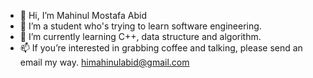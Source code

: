 - 👋 Hi, I’m Mahinul Mostafa Abid
- 👀 I’m a student who's trying to learn software engineering.
- 🌱 I’m currently learning C++, data structure and algorithm.
- 📫 If you’re interested in grabbing coffee and talking, please send an email my way. 
himahinulabid@gmail.com

<!---
mahinulabid1/mahinulabid1 is a ✨ special ✨ repository because its `README.md` (this file) appears on your GitHub profile.
You can click the Preview link to take a look at your changes.
--->
